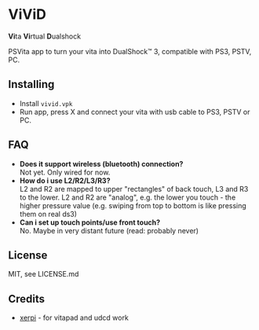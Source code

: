 # ViViD
**Vi**ta **Vi**rtual **D**ualshock

PSVita app to turn your vita into DualShock™ 3, compatible with PS3, PSTV, PC.

## Installing
* Install `vivid.vpk`
* Run app, press X and connect your vita with usb cable to PS3, PSTV or PC.

## FAQ
* **Does it support wireless (bluetooth) connection?**  
  Not yet. Only wired for now.
* **How do i use L2/R2/L3/R3?**  
  L2 and R2 are mapped to upper "rectangles" of back touch, L3 and R3 to the lower. L2 and R2 are "analog", e.g. the lower you touch - the higher pressure value (e.g. swiping from top to bottom is like pressing them on real ds3)
* **Can i set up touch points/use front touch?**  
  No. Maybe in very distant future (read: probably never)

## License

MIT, see LICENSE.md

## Credits

* [xerpi](https://github.com/xerpi) - for vitapad and udcd work
